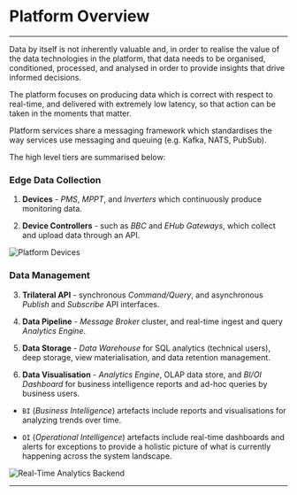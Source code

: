 # Platform Overview
---

Data by itself is not inherently valuable and, in order to realise the value of the data technologies in the platform, that data needs to be organised, conditioned, processed, and analysed in order to provide insights that drive informed decisions. 

The platform focuses on producing data which is correct with respect to real-time, and delivered with extremely low latency, so that action can be taken in the moments that matter. 

Platform services share a messaging framework which standardises the way services use messaging and queuing (e.g. Kafka, NATS, PubSub).

The high level tiers are summarised below:

### Edge Data Collection 

1. **Devices** - _PMS_, _MPPT_, and _Inverters_ which continuously produce monitoring data.

2. **Device Controllers** - such as _BBC_ and _EHub Gateways_, which collect and upload data through an API.

![Platform Devices](/images/platform-devices.jpg)

### Data Management

3. **Trilateral API** - synchronous _Command/Query_, and asynchronous _Publish_ and _Subscribe_ API interfaces.

4. **Data Pipeline** - _Message Broker_ cluster, and real-time ingest and query _Analytics Engine_.

5. **Data Storage** - _Data Warehouse_ for SQL analytics (technical users), deep storage, view materialisation, and data retention management.

6. **Data Visualisation** - _Analytics Engine_, OLAP data store, and _BI/OI Dashboard_ for business intelligence reports and ad-hoc queries by business users.

- `BI` (_Business Intelligence_) artefacts include reports and visualisations for analyzing trends over time.

- `OI` (_Operational Intelligence_) artefacts include real-time dashboards and alerts for exceptions to provide a holistic picture of what is currently happening across the system landscape.

![Real-Time Analytics Backend](/images/platform-backend.jpg)

---
